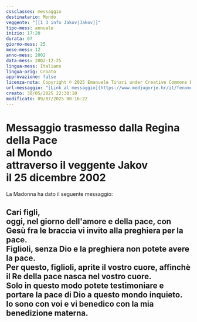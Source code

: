 ```yaml
---
cssclasses: messaggio
destinatario: Mondo
veggente: "[[1 3 info Jakov|Jakov]]"
tipo-mess: annuale
inizio: 17:20
durata: 07
giorno-mess: 25
mese-mess: 12
anno-mess: 2002
data-mess: 2002-12-25
lingua-mess: Italiano
lingua-orig: Croato
approvazione: false
licenza-nota: Copyright © 2025 Emanuele Tinari under Creative Commons BY-NC-SA 4.0 https://creativecommons.org/licenses/by-nc-sa/4.0/
url-messaggio: "[Link al messaggio](https://www.medjugorje.hr/it/fenomeno-di-medjugorje/apparizioni-annuali/)"
creato: 30/05/2025 22:30:10
modificato: 09/07/2025 00:16:22
---
```


# Messaggio trasmesso dalla Regina della Pace<br>al Mondo<br>attraverso il veggente Jakov<br>il 25 dicembre 2002

La Madonna ha dato il seguente messaggio:
## Cari figli,<br>oggi, nel giorno dell'amore e della pace, con Gesù fra le braccia vi invito alla preghiera per la pace.<br>Figlioli, senza Dio e la preghiera non potete avere la pace.<br>Per questo, figlioli, aprite il vostro cuore, affinchè il Re della pace nasca nel vostro cuore.<br>Solo in questo modo potete testimoniare e portare la pace di Dio a questo mondo inquieto.<br>Io sono con voi e vi benedico con la mia benedizione materna.

